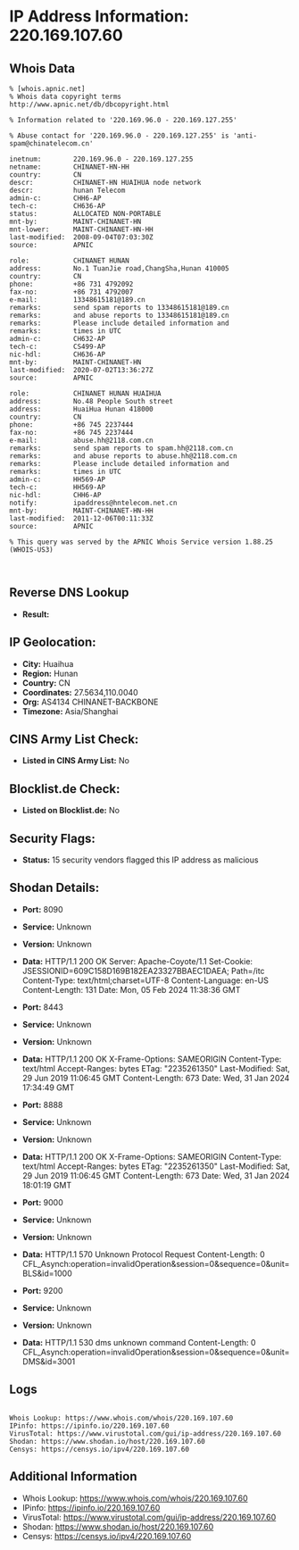 # IP Address Information: 220.169.107.60

## Whois Data
```
% [whois.apnic.net]
% Whois data copyright terms    http://www.apnic.net/db/dbcopyright.html

% Information related to '220.169.96.0 - 220.169.127.255'

% Abuse contact for '220.169.96.0 - 220.169.127.255' is 'anti-spam@chinatelecom.cn'

inetnum:        220.169.96.0 - 220.169.127.255
netname:        CHINANET-HN-HH
country:        CN
descr:          CHINANET-HN HUAIHUA node network
descr:          hunan Telecom
admin-c:        CHH6-AP
tech-c:         CH636-AP
status:         ALLOCATED NON-PORTABLE
mnt-by:         MAINT-CHINANET-HN
mnt-lower:      MAINT-CHINANET-HN-HH
last-modified:  2008-09-04T07:03:30Z
source:         APNIC

role:           CHINANET HUNAN
address:        No.1 TuanJie road,ChangSha,Hunan 410005
country:        CN
phone:          +86 731 4792092
fax-no:         +86 731 4792007
e-mail:         13348615181@189.cn
remarks:        send spam reports to 13348615181@189.cn
remarks:        and abuse reports to 13348615181@189.cn
remarks:        Please include detailed information and
remarks:        times in UTC
admin-c:        CH632-AP
tech-c:         CS499-AP
nic-hdl:        CH636-AP
mnt-by:         MAINT-CHINANET-HN
last-modified:  2020-07-02T13:36:27Z
source:         APNIC

role:           CHINANET HUNAN HUAIHUA
address:        No.48 People South street
address:        HuaiHua Hunan 418000
country:        CN
phone:          +86 745 2237444
fax-no:         +86 745 2237444
e-mail:         abuse.hh@2118.com.cn
remarks:        send spam reports to spam.hh@2118.com.cn
remarks:        and abuse reports to abuse.hh@2118.com.cn
remarks:        Please include detailed information and
remarks:        times in UTC
admin-c:        HH569-AP
tech-c:         HH569-AP
nic-hdl:        CHH6-AP
notify:         ipaddress@hntelecom.net.cn
mnt-by:         MAINT-CHINANET-HN-HH
last-modified:  2011-12-06T00:11:33Z
source:         APNIC

% This query was served by the APNIC Whois Service version 1.88.25 (WHOIS-US3)



```
## Reverse DNS Lookup
- **Result:** 

## IP Geolocation:
- **City:** Huaihua
- **Region:** Hunan
- **Country:** CN
- **Coordinates:** 27.5634,110.0040
- **Org:** AS4134 CHINANET-BACKBONE
- **Timezone:** Asia/Shanghai

## CINS Army List Check:
- **Listed in CINS Army List:** 
No

## Blocklist.de Check:
- **Listed on Blocklist.de:** 
No

## Security Flags:
- **Status:** 15 security vendors flagged this IP address as malicious

## Shodan Details:
- **Port:** 8090
- **Service:** Unknown
- **Version:** Unknown
- **Data:** HTTP/1.1 200 OK
Server: Apache-Coyote/1.1
Set-Cookie: JSESSIONID=609C158D169B182EA23327BBAEC1DAEA; Path=/itc
Content-Type: text/html;charset=UTF-8
Content-Language: en-US
Content-Length: 131
Date: Mon, 05 Feb 2024 11:38:36 GMT



- **Port:** 8443
- **Service:** Unknown
- **Version:** Unknown
- **Data:** HTTP/1.1 200 OK
X-Frame-Options: SAMEORIGIN
Content-Type: text/html
Accept-Ranges: bytes
ETag: "2235261350"
Last-Modified: Sat, 29 Jun 2019 11:06:45 GMT
Content-Length: 673
Date: Wed, 31 Jan 2024 17:34:49 GMT



- **Port:** 8888
- **Service:** Unknown
- **Version:** Unknown
- **Data:** HTTP/1.1 200 OK
X-Frame-Options: SAMEORIGIN
Content-Type: text/html
Accept-Ranges: bytes
ETag: "2235261350"
Last-Modified: Sat, 29 Jun 2019 11:06:45 GMT
Content-Length: 673
Date: Wed, 31 Jan 2024 18:01:19 GMT



- **Port:** 9000
- **Service:** Unknown
- **Version:** Unknown
- **Data:** HTTP/1.1 570 Unknown Protocol Request
Content-Length: 0
CFL_Asynch:operation=invalidOperation&session=0&sequence=0&unit=BLS&id=1000



- **Port:** 9200
- **Service:** Unknown
- **Version:** Unknown
- **Data:** HTTP/1.1 530 dms unknown command
Content-Length: 0
CFL_Asynch:operation=invalidOperation&session=0&sequence=0&unit=DMS&id=3001



## Logs
```

Whois Lookup: https://www.whois.com/whois/220.169.107.60
IPinfo: https://ipinfo.io/220.169.107.60
VirusTotal: https://www.virustotal.com/gui/ip-address/220.169.107.60
Shodan: https://www.shodan.io/host/220.169.107.60
Censys: https://censys.io/ipv4/220.169.107.60

```
## Additional Information
- Whois Lookup: https://www.whois.com/whois/220.169.107.60
- IPinfo: https://ipinfo.io/220.169.107.60
- VirusTotal: https://www.virustotal.com/gui/ip-address/220.169.107.60
- Shodan: https://www.shodan.io/host/220.169.107.60
- Censys: https://censys.io/ipv4/220.169.107.60

